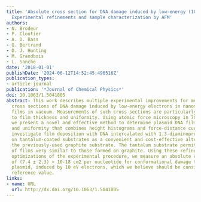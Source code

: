 ```yaml
---
title: 'Absolute cross section for DNA damage induced by low-energy (10 eV) electrons:
  Experimental refinements and sample characterization by AFM'
authors:
- N. Brodeur
- P. Cloutier
- A. D. Bass
- G. Bertrand
- D. J. Hunting
- M. Grandbois
- L. Sanche
date: '2018-01-01'
publishDate: '2024-06-12T14:52:45.496516Z'
publication_types:
- article-journal
publication: '*Journal of Chemical Physics*'
doi: 10.1063/1.5041805
abstract: This work describes multiple experimental improvements for measuring absolute
  cross sections of DNA damage induced by low-energy electrons in nanometer-thick
  films in vacuum. Measurements of such cross sections are particularly sensitive
  to film thickness and uniformity. Using atomic force microscopy in 70% ethanol,
  we present a novel and effective method to determine plasmid DNA film thickness
  and uniformity that combines height histograms and force-distance curves. We also
  investigate film deposition with DNA intercalated with 1,3-diaminopropane (Dap)
  on tantalum-coated substrates as a convenient and cost-effective alternative to
  the previously-used graphite substrate. The tantalum substrate permits deposition
  of films very similar to those formed on graphite. Using these refinements and further
  optimizations of the experimental procedure, we measure an absolute cross section
  of (7.4 ± 2.3) × 10-18 cm2 per nucleotide for conformational damage to a 3197 base-pair
  plasmid, induced by 10 eV electrons, which we believe should be considered as a
  reference value.
links:
- name: URL
  url: http://dx.doi.org/10.1063/1.5041805
---
```

